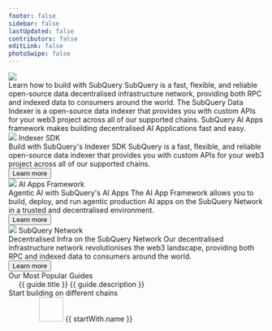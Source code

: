 ```yaml
---
footer: false
sidebar: false
lastUpdated: false
contributors: false
editLink: false
photoSwipe: false
---
```


<link rel="stylesheet" href="/doc/assets/style/homepage.css" as="style" />
<div class="welcomeContainer">
  <div class="banner">
    <div class="bannerImage">
      <div class="bannerImageBg"></div>
      <img src="/assets/img/welcomeBanner.png" />
    </div>
    <div class="flexColCenter" style="position: relative;gap: 24px;">
      <Typography tag="h1" center maxWidth="787">
        Learn how to build with SubQuery
      </Typography>
      <Typography tag="h4" center maxWidth="687" family="body">
        SubQuery is a fast, flexible, and reliable open-source data
        decentralised infrastructure network, providing both RPC and indexed
        data to consumers around the world.
      </Typography>
      <Typography tag="h4" center maxWidth="687" family="body">
        The SubQuery Data Indexer is a open-source data indexer that provides
        you with custom APIs for your web3 project across all of our supported
        chains.
      </Typography>
      <Typography tag="h4" center maxWidth="687" family="body">
        SubQuery AI Apps framework makes building decentralised AI Applications 
        fast and easy.
      </Typography>
    </div>
  </div>
  <div class="layout flex mt80 gp24 flexColMobile">
    <BaseCard>
      <router-link
        class="flexCol gp24"
        :to="{ path: '/indexer/welcome.html' }"
      >
        <div class="flexCenter gp16">
          <img src="/assets/img/home/indexer-sdk.png" />
          <Typography tag="h4" family="body">Indexer SDK</Typography>
        </div>
        <Typography tag="h3">Build with SubQuery's Indexer SDK</Typography>
        <Typography tag="h5" type="secondary"
          >SubQuery is a fast, flexible, and reliable open-source data indexer
          that provides you with custom APIs for your web3 project across all
          of our supported chains.
        </Typography>
        <div>
          <Button class="mt40">Learn more</Button>
        </div>
      </router-link>
    </BaseCard>
    <BaseCard>
      <router-link
        class="flexCol gp24"
        :to="{ path: '/ai/welcome.html' }"
      >
        <div class="flexCenter gp16">
          <img src="/assets/img/home/indexer-sdk.png" />
          <Typography tag="h4" family="body">AI Apps Framework</Typography>
        </div>
        <Typography tag="h3">Agentic AI with SubQuery's AI Apps</Typography>
        <Typography tag="h5" type="secondary"
          >The AI App Framework allows you to build, deploy, and run agentic production AI apps on the SubQuery Network in a trusted and decentralised environment.</Typography>
        <div>
          <Button class="mt40">Learn more</Button>
        </div>
      </router-link>
    </BaseCard>
    <BaseCard>
      <router-link
        class="flexCol gp24"
        :to="{ path: '/subquery_network/welcome.html' }"
      >
        <div class="flexCenter gp16">
          <img src="/assets/img/home/subquery-network.png" />
          <Typography tag="h4" family="body">SubQuery Network</Typography>
        </div>
        <Typography tag="h3"
          >Decentralised Infra on the SubQuery Network</Typography
        >
        <Typography tag="h5" type="secondary">
          Our decentralised infrastructure network revolutionises the web3
          landscape, providing both RPC and indexed data to consumers around
          the world.</Typography
        >
        <div>
          <Button class="mt40">Learn more</Button>
        </div>
      </router-link>
    </BaseCard>

  </div>
  <div class="layout mt140">
    <Typography tag="h3"> Our Most Popular Guides </Typography>
    <div class="grid3column mt24 gp24 flexColMobile">
      <BaseCard
        v-for="guide in polularGuides"
        :key="guide.title"
        style="padding: 20px"
      >
        <component
          class="flexCol gp24"
          :is="guide.path.startsWith('https') ? 'a' : 'router-link'"
          :href="guide.path.startsWith('https') ? guide.path : ''"
          :target="guide.path.startsWith('https') ? '_blank' : ''"
          :to="{ path: guide.path }"
        >
          <Typography tag="p">{{ guide.title }}</Typography>
          <Typography size="medium">{{ guide.description }}</Typography>
        </component>
      </BaseCard>
    </div>
  </div>
  <div class="layout mt140">
    <Typography tag="h3"> Start building on different chains </Typography>
    <div class="grid6column gp24 mt24 flexWrap">
      <BaseCard
        v-for="startWith in startWithExp"
        :key="startWith.name"
        style="padding: 20px 60px"
      >
        <router-link
          class="flexColCenter gp16"
          :to="{ path: startWith.path }"
        >
          <img :src="startWith.imgSrc" width="48" height="48" />
          <Typography size="large" weight="600" center>{{
            startWith.name
          }}</Typography>
        </router-link>
      </BaseCard>
    </div>
  </div>
  <NeedHelp class="mt140"></NeedHelp>
  <Footer></Footer>
</div>

<script setup>
import { ref, computed,onMounted } from "vue";

const allNetworks = ref([])

const polularGuides = computed(() => {
  const counts = allNetworks.value.reduce((cur, add) => cur + add.networks.length, 0) || '165+'
  return [
  {
    "path": "/indexer/build/graph-migration.html",
    "title": "Migrating from the Graph",
    "description": "Discover how SubQuery provides a superior developer experience to The Graph, with a similar development workflow that makes migration quick and easy."
  },
  {
    "path": "/subquery_network/delegators/introduction.html",
    "title": "Delegate to the SubQuery Network",
    "description": "Anyone can participate as a Delegator and participate in the Network to earn rewards based on the work that Node Operators do."
  },
  {
    "path": "/indexer/quickstart/quickstart.html",
    "title": "Follow a indexer quick start guide",
    "description": "SubQuery maintains and publishes quick start guides for more than 50 different networks and projects, find one today and start building."
  },
  {
    "path": "https://subquery.network/networks",
    "title": `Browse ${counts} supported networks`,
    "description": `Our goal is to help developers with the best indexer regardless of what chain they build on, we support ${counts} networks - see the list.`,
    key: 'allNetworks'
  },
  {
    "path": "/subquery_network/token/token.html",
    "title": "The SQT Token",
    "description": "The SubQuery Token (SQT) is a utility token that powers the SubQuery Network. Learn how to get SQT and the tokenomics of it."
  },
  {
    "path": "/ai/welcome.html",
    "title": "Build and deploy AI Apps with SubQuery",
    "description": "Anyone can build intelligent dApps with the SubQuery AI App framework, providing a shortcut for developers to start incorporating decentralised AI into their applications."
  }
]})

const startWithExp = computed(() => {
  return [
    {
    "path": "/indexer/quickstart/quickstart_chains/algorand.html",
    "imgSrc": "https://static.subquery.network/network-logos/algorand.png",
    "name": "Algorand"
  },
  {
    "path": "/indexer/quickstart/quickstart_chains/cosmos-osmosis.html",
    "imgSrc": "https://static.subquery.network/network-logos/cosmoshub-4.png",
    "name": "Cosmos"
  },
  {
    "path": "/indexer/quickstart/quickstart_chains/ethereum-gravatar.html",
    "imgSrc": "https://static.subquery.network/network-logos/1.png",
    "name": "EVM"
  },
  {
    "path": "/indexer/quickstart/quickstart_chains/near.html",
    "imgSrc": "https://static.subquery.network/network-logos/near.png",
    "name": "NEAR"
  },
  {
    "path": "/indexer/quickstart/quickstart_chains/polkadot.html",
    "imgSrc": "https://static.subquery.network/network-logos/polkadot.png",
    "name": "Polkadot"
  },
  {
    "path": "/indexer/quickstart/quickstart_chains/starknet.html",
    "imgSrc": "https://static.subquery.network/network-logos/starknet.png",
    "name": "Starknet"
  },
  {
    "path": "/indexer/quickstart/quickstart_chains/stellar.html",
    "imgSrc": "https://static.subquery.network/network-logos/stellar.png",
    "name": "Stellar"
  },  
]})

const fetchAllNetworks = () => {
  fetch("https://templates.subquery.network/all").then(async (data) => {
    const json = await data.json();
    allNetworks.value = json.templates
  });
};

onMounted(() => {
  fetchAllNetworks();

  try {
    caches.keys().then(cacheNames => {
      return Promise.all(
        cacheNames.map(cacheName => {
          return caches.delete(cacheName);
        })
      );
    });
  } catch {
    // pass
  }
});
</script>
